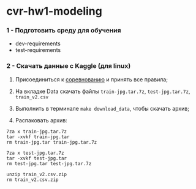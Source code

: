 # cvr-hw1-modeling 


### 1 - Подготовить среду для обучения

- dev-requirements
- test-requirements


### 2 - Скачать данные с Kaggle (для linux)

1. Присоединиться к [соревнованию](https://www.kaggle.com/competitions/planet-understanding-the-amazon-from-space/overview) 
и принять все правила;


2. На вкладке Data скачать файлы `train-jpg.tar.7z`, `test-jpg.tar.7z`, `train_v2.csv`


4. Выполнить в терминале `make download_data`, чтобы скачать архив; 


5. Распаковать архив:

```angular2html
7za x train-jpg.tar.7z
tar -xvkf train-jpg.tar
rm train-jpg.tar train-jpg.tar.7z

7za x test-jpg.tar.7z
tar -xvkf test-jpg.tar
rm test-jpg.tar test-jpg.tar.7z

unzip train_v2.csv.zip
rm train_v2.csv.zip
```

